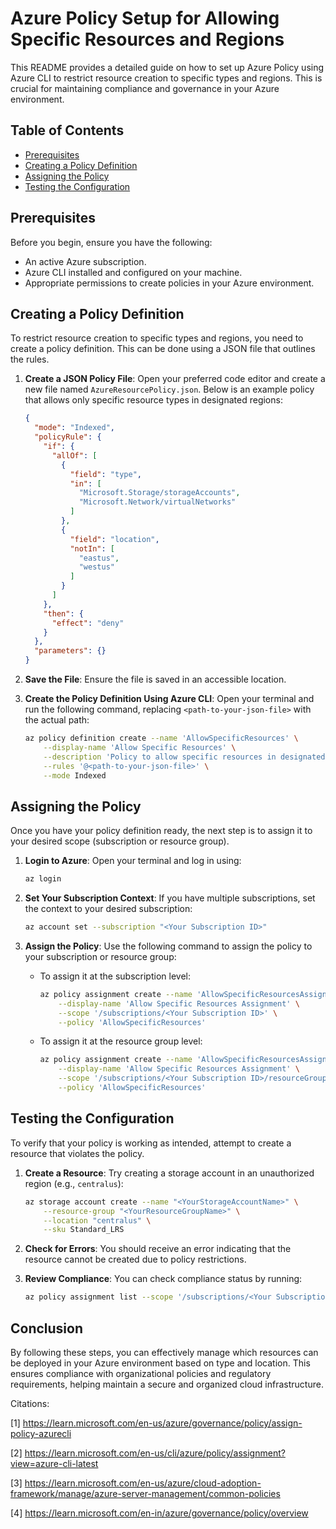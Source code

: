 # Azure Policy Setup for Allowing Specific Resources and Regions

This README provides a detailed guide on how to set up Azure Policy using Azure CLI to restrict resource creation to specific types and regions. This is crucial for maintaining compliance and governance in your Azure environment.

## Table of Contents

- [Prerequisites](#prerequisites)
- [Creating a Policy Definition](#creating-a-policy-definition)
- [Assigning the Policy](#assigning-the-policy)
- [Testing the Configuration](#testing-the-configuration)

## Prerequisites

Before you begin, ensure you have the following:

- An active Azure subscription.
- Azure CLI installed and configured on your machine.
- Appropriate permissions to create policies in your Azure environment.

## Creating a Policy Definition

To restrict resource creation to specific types and regions, you need to create a policy definition. This can be done using a JSON file that outlines the rules.

1. **Create a JSON Policy File**: Open your preferred code editor and create a new file named `AzureResourcePolicy.json`. Below is an example policy that allows only specific resource types in designated regions:

   ```json
   {
     "mode": "Indexed",
     "policyRule": {
       "if": {
         "allOf": [
           {
             "field": "type",
             "in": [
               "Microsoft.Storage/storageAccounts",
               "Microsoft.Network/virtualNetworks"
             ]
           },
           {
             "field": "location",
             "notIn": [
               "eastus",
               "westus"
             ]
           }
         ]
       },
       "then": {
         "effect": "deny"
       }
     },
     "parameters": {}
   }
   ```

2. **Save the File**: Ensure the file is saved in an accessible location.

3. **Create the Policy Definition Using Azure CLI**: Open your terminal and run the following command, replacing `<path-to-your-json-file>` with the actual path:

   ```bash
   az policy definition create --name 'AllowSpecificResources' \
       --display-name 'Allow Specific Resources' \
       --description 'Policy to allow specific resources in designated regions.' \
       --rules '@<path-to-your-json-file>' \
       --mode Indexed
   ```

## Assigning the Policy

Once you have your policy definition ready, the next step is to assign it to your desired scope (subscription or resource group).

1. **Login to Azure**: Open your terminal and log in using:

   ```bash
   az login
   ```

2. **Set Your Subscription Context**: If you have multiple subscriptions, set the context to your desired subscription:

   ```bash
   az account set --subscription "<Your Subscription ID>"
   ```

3. **Assign the Policy**: Use the following command to assign the policy to your subscription or resource group:

   - To assign it at the subscription level:

     ```bash
     az policy assignment create --name 'AllowSpecificResourcesAssignment' \
         --display-name 'Allow Specific Resources Assignment' \
         --scope '/subscriptions/<Your Subscription ID>' \
         --policy 'AllowSpecificResources'
     ```

   - To assign it at the resource group level:

     ```bash
     az policy assignment create --name 'AllowSpecificResourcesAssignment' \
         --display-name 'Allow Specific Resources Assignment' \
         --scope '/subscriptions/<Your Subscription ID>/resourceGroups/<Your Resource Group Name>' \
         --policy 'AllowSpecificResources'
     ```

## Testing the Configuration

To verify that your policy is working as intended, attempt to create a resource that violates the policy.

1. **Create a Resource**: Try creating a storage account in an unauthorized region (e.g., `centralus`):

   ```bash
   az storage account create --name "<YourStorageAccountName>" \
       --resource-group "<YourResourceGroupName>" \
       --location "centralus" \
       --sku Standard_LRS
   ```

2. **Check for Errors**: You should receive an error indicating that the resource cannot be created due to policy restrictions.

3. **Review Compliance**: You can check compliance status by running:

   ```bash
   az policy assignment list --scope '/subscriptions/<Your Subscription ID>'
   ```

## Conclusion

By following these steps, you can effectively manage which resources can be deployed in your Azure environment based on type and location. This ensures compliance with organizational policies and regulatory requirements, helping maintain a secure and organized cloud infrastructure.

Citations:

[1] https://learn.microsoft.com/en-us/azure/governance/policy/assign-policy-azurecli


[2] https://learn.microsoft.com/en-us/cli/azure/policy/assignment?view=azure-cli-latest


[3] https://learn.microsoft.com/en-us/azure/cloud-adoption-framework/manage/azure-server-management/common-policies


[4] https://learn.microsoft.com/en-in/azure/governance/policy/overview
